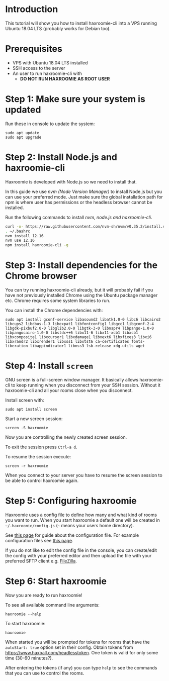 # Introduction

This tutorial will show you how to install haxroomie-cli into a VPS running Ubuntu 18.04 LTS (probably works for Debian too).

# Prerequisites

- VPS with Ubuntu 18.04 LTS installed
- SSH access to the server
- An user to run haxroomie-cli with
  - **DO NOT RUN HAXROOMIE AS ROOT USER**

# Step 1: Make sure your system is updated

Run these in console to update the system:

```
sudo apt update
sudo apt upgrade
```

# Step 2: Install Node.js and haxroomie-cli

Haxroomie is developed with Node.js so we need to install that.

In this guide we use _nvm (Node Version Manager)_ to install Node.js but you
can use your preferred mode. Just make sure the global installation path
for npm is where user has permissions or the headless browser cannot be
installed.

Run the following commands to install _nvm, node.js and haxroomie-cli_.

```sh
curl -o- https://raw.githubusercontent.com/nvm-sh/nvm/v0.35.2/install.sh | bash
. ~/.bashrc
nvm install 12.16
nvm use 12.16
npm install haxroomie-cli -g
```

# Step 3: Install dependencies for the Chrome browser

You can try running haxroomie-cli already, but it will probably fail if you have not previously installed Chrome using the Ubuntu package manager etc. Chrome requires some system libraries to run.

You can install the Chrome dependencies with:

```
sudo apt install gconf-service libasound2 libatk1.0-0 libc6 libcairo2 libcups2 libdbus-1-3 libexpat1 libfontconfig1 libgcc1 libgconf-2-4 libgdk-pixbuf2.0-0 libglib2.0-0 libgtk-3-0 libnspr4 libpango-1.0-0 libpangocairo-1.0-0 libstdc++6 libx11-6 libx11-xcb1 libxcb1 libxcomposite1 libxcursor1 libxdamage1 libxext6 libxfixes3 libxi6 libxrandr2 libxrender1 libxss1 libxtst6 ca-certificates fonts-liberation libappindicator1 libnss3 lsb-release xdg-utils wget
```

# Step 4: Install `screen`

GNU screen is a full-screen window manager. It basically allows haxroomie-cli to keep running when you disconnect from your SSH session. Without it haxroomie-cli and all your rooms close when you disconnect.

Install screen with:

```
sudo apt install screen
```

Start a new screen session:

```
screen -S haxroomie
```

Now you are controlling the newly created screen session.

To exit the session press `Ctrl-a d`.

To resume the session execute:

```
screen -r haxroomie
```

When you connect to your server you have to resume the screen session to be able to control haxroomie again.

# Step 5: Configuring haxroomie

Haxroomie uses a config file to define how many and what kind of rooms you want to run.
When you start haxroomie a default one will be created in `~/.haxroomie/config.js`
(`~` means your users home directory).

See [this page](https://morko.github.io/haxroomie/tutorial-haxroomie-cli-config.html)
for guide about the configuration file. For example configuration files see
[this page](https://github.com/morko/haxroomie/tree/master/packages/haxroomie-cli/examples/configs).

If you do not like to edit the config file in the console, you can create/edit the config with your preferred editor and then upload the file with your preferred SFTP client e.g. [FileZilla](https://filezilla-project.org/).

# Step 6: Start haxroomie

Now you are ready to run haxroomie!

To see all available command line arguments:

```
haxroomie --help
```

To start haxroomie:

```
haxroomie
```

When started you will be prompted for tokens for rooms that have the `autoStart: true` option set in their config. Obtain tokens from <https://www.haxball.com/headlesstoken>. One token is valid for only some time (30-60 minutes?).

After entering the tokens (if any) you can type `help` to see the commands that you can use to control the rooms.
